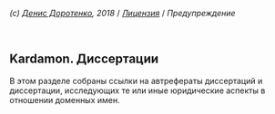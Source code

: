 *(c) [Денис Доротенко](http://linkedin.com/in/dorotenko/), 2018* / *[Лицензия](/kardamon/tree/master/Russian/license.md)* / *Предупреждение*

<br/>

## Kardamon. Диссертации
В этом разделе собраны ссылки на автрефераты диссертаций и диссертации, исследующих те или иные юридические аспекты в отношении доменных имен.
